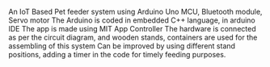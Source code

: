 An IoT Based Pet feeder system using Arduino Uno MCU, Bluetooth module, Servo motor
The Arduino is coded in embedded C++ language, in arduino IDE
The app is made using MIT App Controller 
The hardware is connected as per the circuit diagram, and wooden stands, containers are used for the assembling of this system
Can be improved by using different stand positions, adding a timer in the code for timely feeding purposes.
